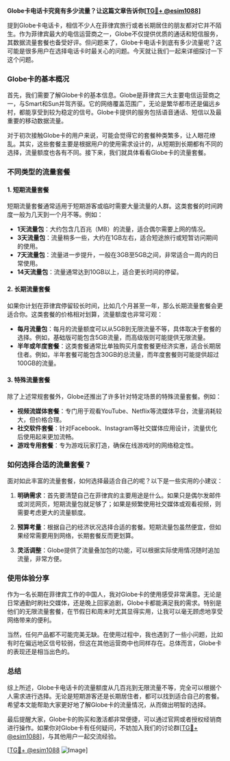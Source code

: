 **Globe卡电话卡究竟有多少流量？让这篇文章告诉你[[TG💪+ @esim1088](https://t.me/s/esim1088)]**

提到Globe卡电话卡，相信不少人在菲律宾旅行或者长期居住的朋友都对它并不陌生。作为菲律宾最大的电信运营商之一，Globe不仅提供优质的通话和短信服务，其数据流量套餐也备受好评。但问题来了，Globe卡电话卡到底有多少流量呢？这可能是很多用户在选择电话卡时最关心的问题。今天就让我们一起来详细探讨一下这个问题。

### Globe卡的基本概况

首先，我们需要了解Globe卡的基本信息。Globe是菲律宾三大主要电信运营商之一，与Smart和Sun并驾齐驱。它的网络覆盖范围广，无论是繁华都市还是偏远乡村，都能享受到较为稳定的信号。Globe卡提供的服务包括语音通话、短信以及最重要的移动数据流量。

对于初次接触Globe卡的用户来说，可能会觉得它的套餐种类繁多，让人眼花缭乱。其实，这些套餐主要是根据用户的使用需求设计的，从短期到长期都有不同的选择，流量额度也各有不同。接下来，我们就具体看看Globe卡的流量套餐。

### 不同类型的流量套餐

#### 1. 短期流量套餐

短期流量套餐通常适用于短期游客或临时需要大量流量的人群。这类套餐的时间跨度一般为几天到一个月不等。例如：

- **1天流量包**：大约包含几百兆（MB）的流量，适合偶尔需要上网的情况。
- **3天流量包**：流量稍多一些，大约在1GB左右，适合短途旅行或短暂访问期间的使用。
- **7天流量包**：流量进一步提升，一般在3GB至5GB之间，非常适合一周内的日常使用。
- **14天流量包**：流量通常达到10GB以上，适合更长时间的停留。

#### 2. 长期流量套餐

如果你计划在菲律宾停留较长时间，比如几个月甚至一年，那么长期流量套餐会更适合你。这类套餐的价格相对划算，流量额度也非常可观：

- **每月流量包**：每月的流量额度可以从5GB到无限流量不等，具体取决于套餐的选择。例如，基础版可能包含5GB流量，而高级版则可能提供无限流量。
- **半年或年度套餐**：这类套餐通常比单独购买月度套餐更经济实惠，适合长期居住者。例如，半年套餐可能包含30GB的总流量，而年度套餐则可能提供超过100GB的流量。

#### 3. 特殊流量套餐

除了上述常规套餐外，Globe还推出了许多针对特定场景的特殊流量套餐。例如：

- **视频流媒体套餐**：专门用于观看YouTube、Netflix等流媒体平台，流量消耗较大，但价格合理。
- **社交软件套餐**：针对Facebook、Instagram等社交媒体应用设计，流量优化后使用起来更加流畅。
- **游戏专用套餐**：专为游戏玩家打造，确保在线游戏时的网络稳定性。

### 如何选择合适的流量套餐？

面对如此丰富的流量套餐，如何选择最适合自己的呢？以下是一些实用的小建议：

1. **明确需求**：首先要清楚自己在菲律宾的主要用途是什么。如果只是偶尔发邮件或浏览网页，短期流量包就足够了；如果是频繁使用社交媒体或观看视频，则需要考虑更大的流量额度。
   
2. **预算考量**：根据自己的经济状况选择合适的套餐。短期流量包虽然便宜，但如果经常需要用到网络，长期套餐反而更划算。

3. **灵活调整**：Globe提供了流量叠加包的功能，可以根据实际使用情况随时追加流量，非常方便。

### 使用体验分享

作为一名长期在菲律宾工作的中国人，我对Globe卡的使用感受非常满意。无论是日常通勤时刷社交媒体，还是晚上回家追剧，Globe卡都能满足我的需求。特别是他们的无限流量套餐，在节假日和周末时尤其显得实用，让我可以毫无顾虑地享受网络带来的便利。

当然，任何产品都不可能完美无缺。在使用过程中，我也遇到了一些小问题，比如有时在偏远地区信号较弱，但这在其他运营商中也同样存在。总体而言，Globe卡的表现还是相当出色的。

### 总结

综上所述，Globe卡电话卡的流量额度从几百兆到无限流量不等，完全可以根据个人需求进行选择。无论是短期游客还是长期居住者，都可以找到适合自己的套餐。希望本文能帮助大家更好地了解Globe卡的流量情况，从而做出明智的选择。

最后提醒大家，Globe卡的购买和激活都非常便捷，可以通过官网或者授权经销商进行操作。如果你对Globe卡有任何疑问，不妨加入我们的讨论群[[TG💪+ @esim1088](https://t.me/s/esim1088)]，与其他用户一起交流经验。

[[TG💪+ @esim1088](https://t.me/s/esim1088) ![Image](https://i.postimg.cc/4NQfJmqS/Snipaste-2025-05-13-00-14-12.png)]